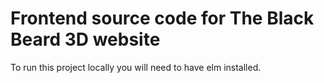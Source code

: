 # Frontend source code for The Black Beard 3D website


To run this project locally you will need to have elm installed.


